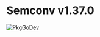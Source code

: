 # Semconv v1.37.0

[![PkgGoDev](https://pkg.go.dev/badge/go.opentelemetry.io/otel/semconv/v1.37.0)](https://pkg.go.dev/go.opentelemetry.io/otel/semconv/v1.37.0)
